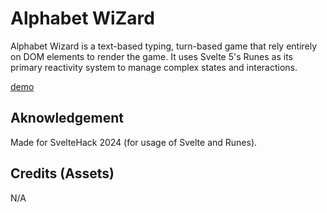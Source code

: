 # Alphabet WiZard

Alphabet Wizard is a text-based typing, turn-based game that rely entirely on DOM elements to render the game. It uses Svelte 5's Runes as its primary reactivity system to manage complex states and interactions.

[demo](https://alphabet-wizard.pages.dev)

## Aknowledgement

Made for SvelteHack 2024 (for usage of Svelte and Runes).

## Credits (Assets)

N/A
